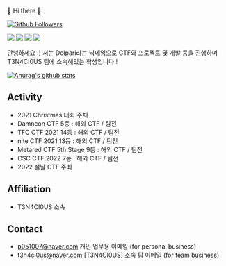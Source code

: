 :wave: Hi there :wave:

[![Github Followers](https://img.shields.io/github/followers/username?color=009300&label=Github%20Followers&style=for-the-badge)](https://github.com/username?tab=followers)

<p>
  <a href=https://dolpari-is-come.tistory.com target="_blank"><img src="https://img.shields.io/badge/dolpari -430098?style=for-the-tistory&logo=tistory&logoColor=white"/></a>    <a href=https://www.facebook.com/ppapesib target="_blank"><img src="https://img.shields.io/badge/dolpari -430098?style=for-the-badge&logo=facebook&logoColor=white"/></a> 
  <a href="https://www.instagram.com/dolpari_05" target="_blank"><img src="https://img.shields.io/badge/dolpari-E4405F?style=for-the-badge&logo=Instagram&logoColor=white"/></a>
  <a href=https://twitter.com/dodododolpari target="_blank"><img src="https://img.shields.io/badge/dolpari -430098?style=for-the-badge&logo=twitter&logoColor=white"/></a>
</p>
<p>
안녕하세요 :) 저는 Dolpari라는 닉네임으로 CTF와 프로젝트 및 개발 등을 진행하며 T3N4CI0US 팀에 소속해있는 학생입니다 !
</p>

[![Anurag's github stats](https://github-readme-stats.vercel.app/api?username=dolpari)](https://github.com/anuraghazra/github-readme-stats)

<!-- [![Top Langs](https://github-readme-stats.vercel.app/api/top-langs/?username=username&layout=compact&theme=react)](https://github.com/anuraghazra/github-readme-stats) -->
<!-- [![solved.ac tier](http://mazassumnida.wtf/api/v2/generate_badge?boj=username)](https://solved.ac/cyb3r_syno) -->

## Activity 
* 2021 Christmas 대회 주체
* Damncon CTF 5등 : 해외 CTF / 팀전
* TFC CTF 2021 14등 : 해외 CTF / 팀전
* nite CTF 2021 13등 : 해외 CTF / 팀전
* Metared CTF 5th Stage 9등 : 해외 CTF / 팀전
* CSC CTF 2022 7등 : 해외 CTF / 팀전
* 2022 설날 CTF 주최

## Affiliation  
* T3N4CI0US 소속

## Contact  
* p051007@naver.com 개인 업무용 이메일 (for personal business)
* t3n4ci0us@naver.com [T3N4CI0US] 소속 팀 이메일 (for team business)
